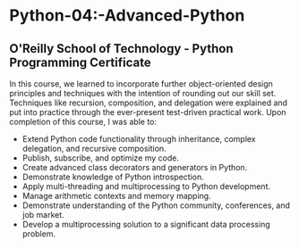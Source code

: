 # Python-04:-Advanced-Python
O'Reilly School of Technology - Python Programming Certificate
--------------------------------------------------------------

In this course, we learned to incorporate further object-oriented design principles and techniques with the intention of rounding out our skill set. Techniques like recursion, composition, and delegation were explained and put into practice through the ever-present test-driven practical work. Upon completion of this course, I was able to:

* Extend Python code functionality through inheritance, complex delegation, and recursive composition.
* Publish, subscribe, and optimize my code.
* Create advanced class decorators and generators in Python.
* Demonstrate knowledge of Python introspection.
* Apply multi-threading and multiprocessing to Python development.
* Manage arithmetic contexts and memory mapping.
* Demonstrate understanding of the Python community, conferences, and job market.
* Develop a multiprocessing solution to a significant data processing problem.